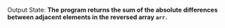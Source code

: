 Output State: **The program returns the sum of the absolute differences between adjacent elements in the reversed array `arr`.**
